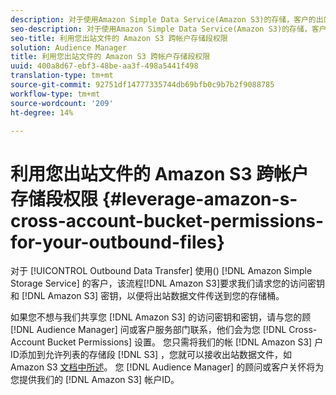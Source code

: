 ```yaml
---
description: 对于使用Amazon Simple Data Service(Amazon S3)的存储，客户的出站传输过程要求我们要求您提供Amazon S3访问密钥和密钥，以便将出站数据文件传送到您的存储桶。
seo-description: 对于使用Amazon Simple Data Service(Amazon S3)的存储，客户的出站传输过程要求我们要求您提供Amazon S3访问密钥和密钥，以便将出站数据文件传送到您的存储桶。
seo-title: 利用您出站文件的 Amazon S3 跨帐户存储段权限
solution: Audience Manager
title: 利用您出站文件的 Amazon S3 跨帐户存储段权限
uuid: 400a8d67-ebf3-48be-aa3f-498a5441f498
translation-type: tm+mt
source-git-commit: 92751df14777335744db69bfb0c9b7b2f9088785
workflow-type: tm+mt
source-wordcount: '209'
ht-degree: 14%

---
```



# 利用您出站文件的 Amazon S3 跨帐户存储段权限 {#leverage-amazon-s-cross-account-bucket-permissions-for-your-outbound-files}

对于 [!UICONTROL Outbound Data Transfer] 使用() [!DNL Amazon Simple Storage Service] 的客户，该流程[!DNL Amazon S3]要求我们请求您的访问密钥和 [!DNL Amazon S3] 密钥，以便将出站数据文件传送到您的存储桶。

如果您不想与我们共享您 [!DNL Amazon S3] 的访问密钥和密钥，请与您的顾 [!DNL Audience Manager] 问或客户服务部门联系，他们会为您 [!DNL Cross-Account Bucket Permissions] 设置。 您只需将我们的帐 [!DNL Amazon S3] 户ID添加到允许列表的存储段 [!DNL S3] ，您就可以接收出站数据文件，如Amazon S3 [文档中所述](https://docs.aws.amazon.com/AmazonS3/latest/dev/example-walkthroughs-managing-access-example2.html)。 您 [!DNL Audience Manager] 的顾问或客户关怀将为您提供我们的 [!DNL Amazon S3] 帐户ID。